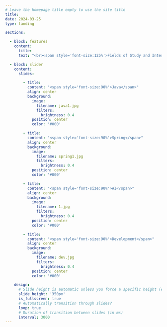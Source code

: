 ```yaml
---
# Leave the homepage title empty to use the site title
title: 
date: 2024-03-25
type: landing

sections:

  - block: features
    content:
      title: 
      text: "<br><span style='font-size:125%'>Fields of Study and Interests</span>"

  - block: slider
    content:
      slides:

        - title: 
          content: "<span style='font-size:90%'>Java</span>"
          align: center
          background:
            image:
              filename: java1.jpg
              filters:
                brightness: 0.4
            position: center
            color: '#000'

        - title: 
          content: "<span style='font-size:90%'>Spring</span>"
          align: center
          background:
            image:
              filename: spring1.jpg
              filters:
                brightness: 0.4
            position: center
            color: '#000'

        - title: 
          content: "<span style='font-size:90%'>AI</span>"
          align: center
          background:
            image:
              filename: 1.jpg
              filters:
                brightness: 0.4
            position: center
            color: '#000'

        - title: 
          content: "<span style='font-size:90%'>Development</span>"
          align: center
          background:
            image:
              filename: dev.jpg
              filters:
                brightness: 0.4
            position: center
            color: '#000'

    design:
      # Slide height is automatic unless you force a specific height (e.g. '400px')
      slide_height: '350px'
      is_fullscreen: true
      # Automatically transition through slides?
      loop: true
      # Duration of transition between slides (in ms)
      interval: 3000
---
```

